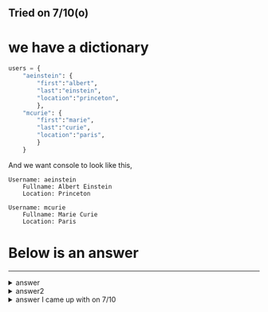 Tried on 7/10(o)
---

# we have a dictionary
```py
users = {
    "aeinstein": {
        "first":"albert",
        "last":"einstein",
        "location":"princeton",
        },
    "mcurie": {
        "first":"marie",
        "last":"curie",
        "location":"paris",
        }
    }
```
And we want console to look like this,

```
Username: aeinstein
	Fullname: Albert Einstein
	Location: Princeton

Username: mcurie
	Fullname: Marie Curie
	Location: Paris
```

# Below is an answer
---
<details>
  <summary>answer</summary>
	
```py
for x,y in users.items():

   
    thirdkey = list(users[x])[2]
    firstname = list(users[x].values())[0]
    lastname = list(users[x].values())[1]

    print(f"\nUsername: {x}")
    print(f"\t{'fullname'.title()}: {firstname.title()} {lastname.title()}")
    print(f"\t{thirdkey.title()}: {list(users[x].values())[2].title()}")
```
</details>
<details>
  <summary>answer2</summary>
	
  ```py

  for x,y in users.items():
      print(f"Username : {x}")
      print(f"\tFullname : {y['first'].title()} {y['last'].title()}")
      print(f"\tLocation : {y['location'].title()}")
  ```
</details>

<details>
  <summary>answer I came up with on 7/10</summary>
  
  ```py
  for key in users:
      print(f"Username: {key}")
      #print(users[key])
      fullname = users[key]["first"].title() + " " + users[key]["last"].title()
      location = users[key]["location"].title()
      print(f"\tFullname: {fullname}")
      print(f"\tLocation : {location}")
  ```
</details>
